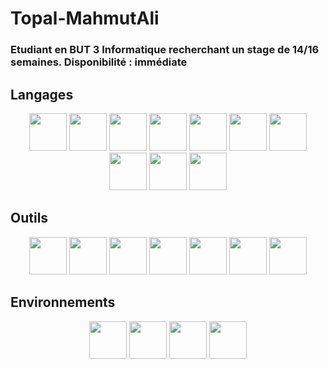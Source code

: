 # Topal-MahmutAli

### Etudiant en BUT 3 Informatique recherchant un stage de 14/16 semaines. Disponibilité : immédiate

## Langages
<p align="center">
<img src="https://upload.wikimedia.org/wikipedia/commons/thumb/c/c3/Python-logo-notext.svg/1869px-Python-logo-notext.svg.png" width="60"/>
<img src="https://user-images.githubusercontent.com/99390313/230785136-71adddbb-e66a-405f-94b9-fe2e19befc35.png" width="60"/>
<img src="https://user-images.githubusercontent.com/99390313/230785146-ec2704e7-7e04-4518-a93d-fdf36da1cfbb.png" width="60"/>
<img src="https://user-images.githubusercontent.com/99390313/230785150-1a5d1e18-05de-420f-b3ad-d1167b27c784.png" width="60"/>
<img src="https://user-images.githubusercontent.com/99390313/230785153-82a2428c-4b46-467c-b74f-c827353684b1.png" width="60"/>
<img src="https://user-images.githubusercontent.com/99390313/230785157-a8d4757f-95d8-41e1-b9cf-48835dfc47a6.png" width="60"/>
<img src="https://user-images.githubusercontent.com/99390313/230785170-331f76a9-b56a-413f-8984-f69b368dc296.png" width="60"/>
<img src="https://user-images.githubusercontent.com/99390313/230785172-dd7adf67-dd3b-4ced-bd03-ea7b08ed8895.png" width="60"/>
<img src="https://user-images.githubusercontent.com/99390313/230785175-20d1d269-06ac-4a6e-a65d-0905696aaf82.png" width="60"/>
<img src="https://user-images.githubusercontent.com/99390313/230785178-9b39aba5-7119-45cb-a070-c41b7524235c.png" width="60"/>
</p>

## Outils

<p align="center">
<img src="https://user-images.githubusercontent.com/99390313/230785196-693e56eb-a18d-43a2-ad44-2edee7bcdffb.png" width="60"/>
<img src="https://user-images.githubusercontent.com/99390313/230785200-8a3e8059-31da-4799-9d49-82534617444b.png" width="60"/>
<img src="https://user-images.githubusercontent.com/99390313/230785206-b48cba42-9d30-4c1b-9cdd-d49c776f6315.png" width="60"/>
<img src="https://user-images.githubusercontent.com/99390313/230785209-650009ad-1c17-455a-b54f-b4d021f32190.png" width="60"/>
<img src="https://user-images.githubusercontent.com/99390313/230785212-37b65ac0-98a7-4880-a358-78377c14bbeb.png" width="60"/>
<img src="https://user-images.githubusercontent.com/99390313/230785220-0ea7ba3b-f783-458d-b85a-8b0800be720a.png" width="60"/>
<img src="https://user-images.githubusercontent.com/99390313/230785225-ff99cf95-b1b6-4df3-ba59-4e46c6034bd7.png" width="60"/>
</p>

## Environnements 
  
<p align="center">
<img src="https://user-images.githubusercontent.com/99390313/230785242-f6f08e69-533e-453f-8695-50c4b8499043.png" width="60"/>
<img src="https://user-images.githubusercontent.com/99390313/230785244-964cb472-eacb-4429-80bf-0aa1eefd2e16.png" width="60"/>
<img src="https://user-images.githubusercontent.com/99390313/230785250-b4e025ce-da4c-4899-a6c4-08f4464923c3.png" width="60"/>
<img src="https://user-images.githubusercontent.com/99390313/230785255-07a85648-a306-447e-95c5-043d2546f1aa.png" width="60"/>
</p>




<!--
**TopalMahmutAli/TopalMahmutAli** is a ✨ _special_ ✨ repository because its `README.md` (this file) appears on your GitHub profile.

Here are some ideas to get you started:

- 🔭 I’m currently working on ...
- 🌱 I’m currently learning ...
- 👯 I’m looking to collaborate on ...
- 🤔 I’m looking for help with ...
- 💬 Ask me about ...
- 📫 How to reach me: ...
- 😄 Pronouns: ...
- ⚡ Fun fact: ...
-->
